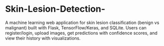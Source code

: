 # Skin-Lesion-Detection-
A machine learning web application for skin lesion classification (benign vs malignant) built with Flask, TensorFlow/Keras, and SQLite. Users can register/login, upload images, get predictions with confidence scores, and view their history with visualizations.

